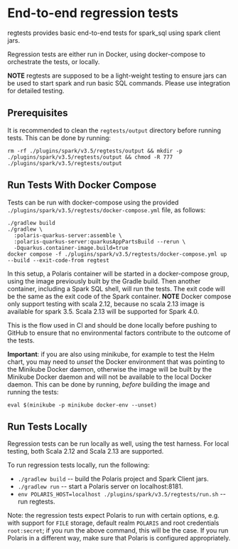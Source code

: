 <!--

 Licensed to the Apache Software Foundation (ASF) under one
 or more contributor license agreements.  See the NOTICE file
 distributed with this work for additional information
 regarding copyright ownership.  The ASF licenses this file
 to you under the Apache License, Version 2.0 (the
 "License"); you may not use this file except in compliance
 with the License.  You may obtain a copy of the License at

   http://www.apache.org/licenses/LICENSE-2.0

 Unless required by applicable law or agreed to in writing,
 software distributed under the License is distributed on an
 "AS IS" BASIS, WITHOUT WARRANTIES OR CONDITIONS OF ANY
 KIND, either express or implied.  See the License for the
 specific language governing permissions and limitations
 under the License.

-->

# End-to-end regression tests

regtests provides basic end-to-end tests for spark_sql using spark client jars.

Regression tests are either run in Docker, using docker-compose to orchestrate the tests, or
locally.

**NOTE** regtests are supposed to be a light-weight testing to ensure jars can be used to start
spark and run basic SQL commands. Please use integration for detailed testing.

## Prerequisites

It is recommended to clean the `regtests/output` directory before running tests. This can be done by
running:

```shell
rm -rf ./plugins/spark/v3.5/regtests/output && mkdir -p ./plugins/spark/v3.5/regtests/output && chmod -R 777 ./plugins/spark/v3.5/regtests/output
```

## Run Tests With Docker Compose

Tests can be run with docker-compose using the provided `./plugins/spark/v3.5/regtests/docker-compose.yml` file, as
follows:

```shell
./gradlew build
./gradlew \
  :polaris-quarkus-server:assemble \
  :polaris-quarkus-server:quarkusAppPartsBuild --rerun \
  -Dquarkus.container-image.build=true
docker compose -f ./plugins/spark/v3.5/regtests/docker-compose.yml up --build --exit-code-from regtest
```

In this setup, a Polaris container will be started in a docker-compose group, using the image
previously built by the Gradle build. Then another container, including a Spark SQL shell, will run
the tests. The exit code will be the same as the exit code of the Spark container. 
**NOTE** Docker compose only support testing with scala 2.12, because no scala 2.13 image is available
for spark 3.5. Scala 2.13 will be supported for Spark 4.0.

This is the flow used in CI and should be done locally before pushing to GitHub to ensure that no
environmental factors contribute to the outcome of the tests.

**Important**: if you are also using minikube, for example to test the Helm chart, you may need to
_unset_ the Docker environment that was pointing to the Minikube Docker daemon, otherwise the image
will be built by the Minikube Docker daemon and will not be available to the local Docker daemon.
This can be done by running, _before_ building the image and running the tests:

```shell
eval $(minikube -p minikube docker-env --unset)
```

## Run Tests Locally

Regression tests can be run locally as well, using the test harness. For local testing, both
Scala 2.12 and Scala 2.13 are supported.

To run regression tests locally, run the following:
- `./gradlew build` -- build the Polaris project and Spark Client jars.
- `./gradlew run` -- start a Polaris server on localhost:8181.
- `env POLARIS_HOST=localhost ./plugins/spark/v3.5/regtests/run.sh` -- run regtests.

Note: the regression tests expect Polaris to run with certain options, e.g. with support for `FILE`
storage, default realm `POLARIS` and root credentials `root:secret`; if you run the above command,
this will be the case. If you run Polaris in a different way, make sure that Polaris is configured
appropriately.
